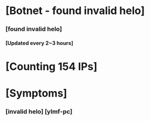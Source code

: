 # [Botnet - found invalid helo]
### [found invalid helo]
#### [Updated every 2~3 hours]

# [Counting 154 IPs]

# [Symptoms] 
###   [invalid helo] [ylmf-pc]
